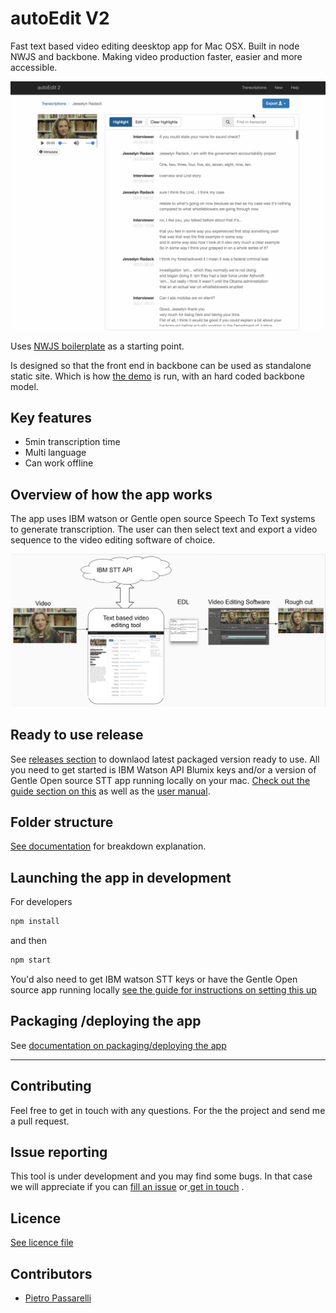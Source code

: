 # autoEdit V2

<!-- ## Description -->

Fast text based video editing deesktop app for Mac OSX. Built in node NWJS and backbone.
Making video production faster, easier and more accessible.

![Transcription ](/docs/img/gif/3_transcription.gif)

Uses [NWJS boilerplate](https://github.com/pietrop/nwjs_boilerplate)  as a starting point.

Is designed so that the front end in backbone can be used as standalone static site. Which is how 
[the demo](https://opennewslabs.github.io/autoEdit_2/public/demo/frontEnd/index.html#transcriptions) is run, with an hard coded backbone model.

## Key features
- 5min transcription time
- Multi language
- Can work offline 


## Overview of how the app works

The app uses IBM watson or Gentle open source Speech To Text systems to generate transcription.
The user can then select text and export a video sequence to the video editing software of choice.

![Overview diagram ](/docs/img/tutorial/0_diagram.png)

## Ready to use release 

See [releases section](https://github.com/OpenNewsLabs/autoEdit_2/releases) to downlaod latest packaged version ready to use. 
All you need to get started is IBM Watson API Blumix keys and/or a version of Gentle Open source STT app running locally on your mac. [Check out the guide section on this](https://opennewslabs.github.io/autoEdit_2/user_manual/setup.html) as well as the [user manual](https://opennewslabs.github.io/autoEdit_2/user_manual/usage.html).

## Folder structure 

[See documentation](https://opennewslabs.github.io/autoEdit_2/system_manual/intro.html) for breakdown explanation.

## Launching the app in development

For developers

```bash
npm install
``` 

and then 

```bash
npm start
```

You'd also need to get IBM watson STT keys or have the Gentle Open source app running locally [see the guide for instructions on setting this up ](https://opennewslabs.github.io/autoEdit_2/user_manual/setup.html)

## Packaging /deploying the app 

See [documentation on packaging/deploying the app](https://opennewslabs.github.io/autoEdit_2/system_manual/deployment.html)


---

## Contributing
Feel free to get in touch with any questions. For the the project and send me a pull request.

## Issue reporting
This tool is under development and you may find some bugs. In that case we will appreciate if you can [fill an issue](https://github.com/OpenNewsLabs/autoEdit_2/issues) or<a href="mailto:{{site.email}}?Subject=autoEdit%20bug"> get in touch</a> .


## Licence

[See licence file](/LICENCE.MD)

## Contributors

- [Pietro Passarelli](http://github.com/pietrop)


